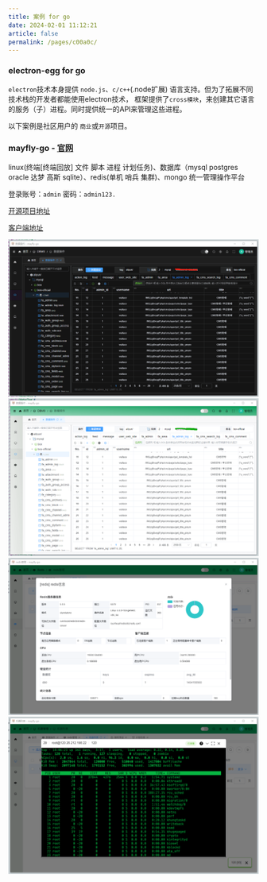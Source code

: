 ```yaml
---
title: 案例 for go
date: 2024-02-01 11:12:21
article: false
permalink: /pages/c00a0c/
---
```


### electron-egg for go

`electron`技术本身提供 `node.js`、`c/c++`(.node扩展) 语言支持。但为了拓展不同技术栈的开发者都能使用electron技术，
框架提供了`cross模块`，来创建其它语言的服务（子）进程。同时提供统一的API来管理这些进程。

以下案例是社区用户的 `商业`或`开源`项目。

###  mayfly-go  - [官网](https://github.com/dromara/mayfly-go)
linux(终端[终端回放] 文件 脚本 进程 计划任务)、数据库（mysql postgres oracle 达梦 高斯 sqlite）、redis(单机 哨兵 集群)、mongo 统一管理操作平台

登录账号：`admin` 密码：`admin123.`

[开源项目地址](https://github.com/dromara/mayfly-go)

[客户端地址](https://github.com/wallace5303/mayfly-desktop)

![d8b3c88fd.png](/img/electron-egg/showcase/mayfly-p1.png)
![26d9cc76a2e070c4f107.png](/img/electron-egg/showcase/mayfly-p2.png)
![d8b3c88f70dda.png](/img/electron-egg/showcase/mayfly-p3.png)
![2690e1de070c4f107.png](/img/electron-egg/showcase/mayfly-p4.png)





